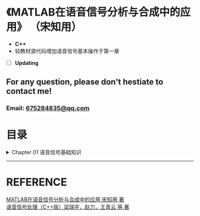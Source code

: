 # 《MATLAB在语音信号分析与合成中的应用》 （宋知用）

- **C++**
- 较教材源代码增加语音信号基本操作于第一章
- [ ] **Updating**

## For any question, please don't hestiate to contact me!

### Email: 675284835@qq.com

# 目录

<details> 
    <summary>Chapter 01 语音信号基础知识</summary> <p>  
    <a href ="./Chapter01_AduioFundamental/Chapter01_AduioFundamental/audioread.cpp">1.1 语音信号的读取</a> <br> 
     1.2 [wav波形绘制（OpenGL）](./Chapter01_AduioFundamental/)  <br>
    </p></details>



------

# REFERENCE

[MATLAB在语音信号分析与合成中的应用 宋知用 著](https://item.jd.com/12271572.html) <br> 
[语音信号处理（C++版）梁瑞宇，赵力，王青云 等 著](https://item.jd.com/12313550.html) <br> 

